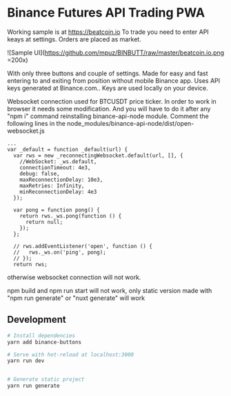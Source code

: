 # Binance Futures API Trading PWA
Working sample is at https://beatcoin.io
To trade you need to enter API keays at settings. Orders are placed as market. 

![Sample UI](https://github.com/mpuz/BINBUTT/raw/master/beatcoin.io.png =200x)

With only three buttons and couple of settings. Made for easy and fast entering to and exiting from position without mobile Binance app. Uses API keys generated at Binance.com.. Keys are used locally on your device. 

Websocket connection used for BTCUSDT price ticker. In order to work in browser it needs some modification. And you will have to do it after any "npm i" command reinstalling binance-api-node module. Comment the following lines in the node_modules/binance-api-node/dist/open-websocket.js

```
...
var _default = function _default(url) {
  var rws = new _reconnectingWebsocket.default(url, [], {
    //WebSocket: _ws.default,
    connectionTimeout: 4e3,
    debug: false,
    maxReconnectionDelay: 10e3,
    maxRetries: Infinity,
    minReconnectionDelay: 4e3
  });

  var pong = function pong() {
    return rws._ws.pong(function () {
      return null;
    });
  };

  // rws.addEventListener('open', function () {
  //   rws._ws.on('ping', pong);
  // });
  return rws;
```
otherwise websocket connection will not work.


npm build and npm run start will not work, only static version made with "npm run generate" or "nuxt generate" will work

> 

## Development

``` bash
# Install dependencies
yarn add binance-buttons

# Serve with hot-reload at localhost:3000
yarn run dev


# Generate static project
yarn run generate
```
